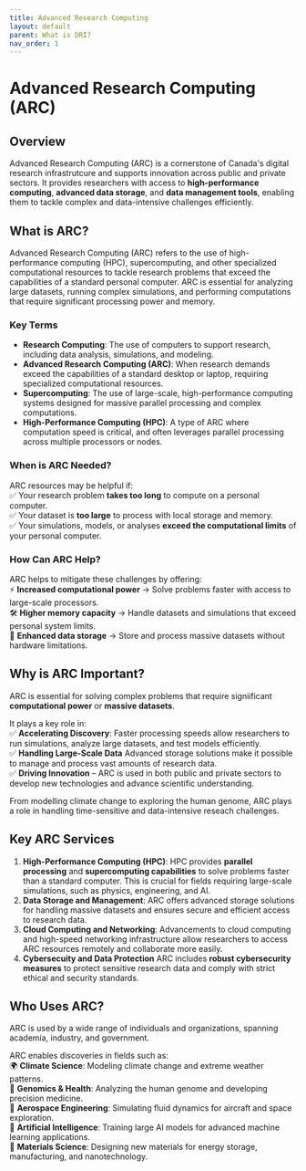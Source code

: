 ```yaml
---
title: Advanced Research Computing  
layout: default 
parent: What is DRI?
nav_order: 1
---
```


# Advanced Research Computing (ARC)

## Overview 
Advanced Research Computing (ARC) is a cornerstone of Canada's digital research infrastrutcure and supports innovation across public and private sectors. It provides researchers with access to **high-performance computing**, **advanced data storage**, and **data management tools**, enabling them to tackle complex and data-intensive challenges efficiently. 

## What is ARC? 
Advanced Research Computing (ARC) refers to the use of high-performance computing (HPC), supercomputing, and other specialized computational resources to tackle research problems that exceed the capabilities of a standard personal computer. ARC is essential for analyzing large datasets, running complex simulations, and performing computations that require significant processing power and memory.

### Key Terms 
* **Research Computing**: The use of computers to support research, including data analysis, simulations, and modeling.
* **Advanced Research Computing (ARC)**: When research demands exceed the capabilities of a standard desktop or laptop, requiring specialized computational resources.
* **Supercomputing**: The use of large-scale, high-performance computing systems designed for massive parallel processing and complex computations.
* **High-Performance Computing (HPC)**: A type of ARC where computation speed is critical, and often leverages parallel processing across multiple processors or nodes.


### When is ARC Needed? 
ARC resources may be helpful if:  
✅ Your research problem **takes too long** to compute on a personal computer.  
✅ Your dataset is **too large** to process with local storage and memory.  
✅ Your simulations, models, or analyses **exceed the computational limits** of your personal computer.

### How Can ARC Help?
ARC helps to mitigate these challenges by offering:  
⚡ **Increased computational power** → Solve problems faster with access to large-scale processors.  
🛠️ **Higher memory capacity** → Handle datasets and simulations that exceed personal system limits.  
💾 **Enhanced data storage** → Store and process massive datasets without hardware limitations.

## Why is ARC Important?
ARC is essential for solving complex problems that require signiificant **computational power** or **massive datasets**. 

It plays a key role in:  
✅ **Accelerating Discovery**: Faster processing speeds allow researchers to run simulations, analyze large datasets, and test models efficiently.  
✅ **Handling Large-Scale Data** Advanced storage solutions make it possible to manage and process vast amounts of research data.  
✅ **Driving Innovation** – ARC is used in both public and private sectors to develop new technologies and advance scientific understanding.

From modelling climate change to exploring the human genome, ARC plays a role in handling time-sensitive and data-intensive reseach challenges. 

## Key ARC Services  

1. **High-Performance Computing (HPC)**: HPC provides **parallel processing** and **supercomputing capabilities** to solve problems faster than a standard computer. This is crucial for fields requiring large-scale simulations, such as physics, engineering, and AI.
2. **Data Storage and Management**: ARC offers advanced storage solutions for handling massive datasets and ensures secure and efficient access to research data.
3. **Cloud Computing and Networking**: Advancements to cloud computing and high-speed networking infrastructure allow researchers to access ARC resources remotely and collaborate more easily.
4. **Cybersecuity and Data Protection** ARC includes **robust cybersecurity measures** to protect sensitive research data and comply with strict ethical and security standards.


## Who Uses ARC? 
ARC is used by a wide range of individuals and organizations, spanning academia, industry, and government. 

ARC enables discoveries in fields such as:  
🌍 **Climate Science**: Modeling climate change and extreme weather patterns.  
🧬 **Genomics & Health**: Analyzing the human genome and developing precision medicine.  
🚀 **Aerospace Engineering**: Simulating fluid dynamics for aircraft and space exploration.  
🤖 **Artificial Intelligence**: Training large AI models for advanced machine learning applications.  
🔬 **Materials Science**: Designing new materials for energy storage, manufacturing, and nanotechnology.


